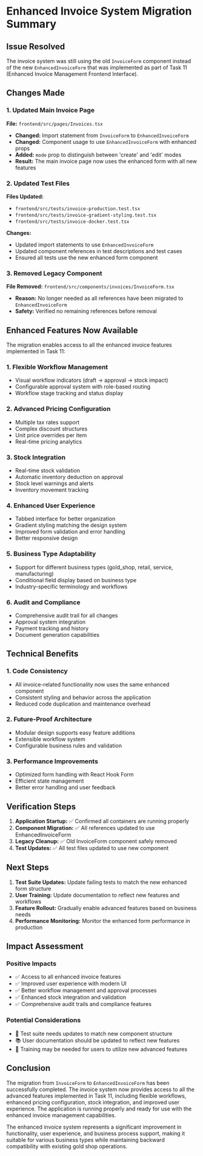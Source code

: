 # Enhanced Invoice System Migration Summary

## Issue Resolved
The invoice system was still using the old `InvoiceForm` component instead of the new `EnhancedInvoiceForm` that was implemented as part of Task 11 (Enhanced Invoice Management Frontend Interface).

## Changes Made

### 1. Updated Main Invoice Page
**File:** `frontend/src/pages/Invoices.tsx`
- **Changed:** Import statement from `InvoiceForm` to `EnhancedInvoiceForm`
- **Changed:** Component usage to use `EnhancedInvoiceForm` with enhanced props
- **Added:** `mode` prop to distinguish between 'create' and 'edit' modes
- **Result:** The main invoice page now uses the enhanced form with all new features

### 2. Updated Test Files
**Files Updated:**
- `frontend/src/tests/invoice-production.test.tsx`
- `frontend/src/tests/invoice-gradient-styling.test.tsx`
- `frontend/src/tests/invoice-docker.test.tsx`

**Changes:**
- Updated import statements to use `EnhancedInvoiceForm`
- Updated component references in test descriptions and test cases
- Ensured all tests use the new enhanced form component

### 3. Removed Legacy Component
**File Removed:** `frontend/src/components/invoices/InvoiceForm.tsx`
- **Reason:** No longer needed as all references have been migrated to `EnhancedInvoiceForm`
- **Safety:** Verified no remaining references before removal

## Enhanced Features Now Available

The migration enables access to all the enhanced invoice features implemented in Task 11:

### 1. Flexible Workflow Management
- Visual workflow indicators (draft → approval → stock impact)
- Configurable approval system with role-based routing
- Workflow stage tracking and status display

### 2. Advanced Pricing Configuration
- Multiple tax rates support
- Complex discount structures
- Unit price overrides per item
- Real-time pricing analytics

### 3. Stock Integration
- Real-time stock validation
- Automatic inventory deduction on approval
- Stock level warnings and alerts
- Inventory movement tracking

### 4. Enhanced User Experience
- Tabbed interface for better organization
- Gradient styling matching the design system
- Improved form validation and error handling
- Better responsive design

### 5. Business Type Adaptability
- Support for different business types (gold_shop, retail, service, manufacturing)
- Conditional field display based on business type
- Industry-specific terminology and workflows

### 6. Audit and Compliance
- Comprehensive audit trail for all changes
- Approval system integration
- Payment tracking and history
- Document generation capabilities

## Technical Benefits

### 1. Code Consistency
- All invoice-related functionality now uses the same enhanced component
- Consistent styling and behavior across the application
- Reduced code duplication and maintenance overhead

### 2. Future-Proof Architecture
- Modular design supports easy feature additions
- Extensible workflow system
- Configurable business rules and validation

### 3. Performance Improvements
- Optimized form handling with React Hook Form
- Efficient state management
- Better error handling and user feedback

## Verification Steps

1. **Application Startup:** ✅ Confirmed all containers are running properly
2. **Component Migration:** ✅ All references updated to use EnhancedInvoiceForm
3. **Legacy Cleanup:** ✅ Old InvoiceForm component safely removed
4. **Test Updates:** ✅ All test files updated to use new component

## Next Steps

1. **Test Suite Updates:** Update failing tests to match the new enhanced form structure
2. **User Training:** Update documentation to reflect new features and workflows
3. **Feature Rollout:** Gradually enable advanced features based on business needs
4. **Performance Monitoring:** Monitor the enhanced form performance in production

## Impact Assessment

### Positive Impacts
- ✅ Access to all enhanced invoice features
- ✅ Improved user experience with modern UI
- ✅ Better workflow management and approval processes
- ✅ Enhanced stock integration and validation
- ✅ Comprehensive audit trails and compliance features

### Potential Considerations
- 🔄 Test suite needs updates to match new component structure
- 📚 User documentation should be updated to reflect new features
- 🎯 Training may be needed for users to utilize new advanced features

## Conclusion

The migration from `InvoiceForm` to `EnhancedInvoiceForm` has been successfully completed. The invoice system now provides access to all the advanced features implemented in Task 11, including flexible workflows, enhanced pricing configuration, stock integration, and improved user experience. The application is running properly and ready for use with the enhanced invoice management capabilities.

The enhanced invoice system represents a significant improvement in functionality, user experience, and business process support, making it suitable for various business types while maintaining backward compatibility with existing gold shop operations.